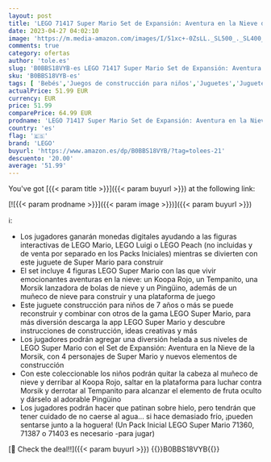 ```yaml
---
layout: post
title: 'LEGO 71417 Super Mario Set de Expansión: Aventura en la Nieve de la Morsik  Juguete de Construcción  Combinar con Pack Inicial  4 Figuras de Personajes Mario Bros'
date: 2023-04-27 04:02:10
image: 'https://m.media-amazon.com/images/I/51xc+-0ZsLL._SL500_._SL400_.jpg'
comments: true
category: ofertas
author: 'tole.es'
slug: 'B0BBS18VYB-es LEGO 71417 Super Mario Set de Expansión: Aventura en la...'
sku: 'B0BBS18VYB-es'
tags: [ 'Bebés','Juegos de construcción para niños','Juguetes','Juguetes y juegos','Self Service','Sets de construcción','Special Features Stores','lego','🇪🇸', ]
actualPrice: 51.99 EUR
currency: EUR
price: 51.99
comparePrice: 64.99 EUR
prodname: 'LEGO 71417 Super Mario Set de Expansión: Aventura en la Nieve de la Morsik  Juguete de Construcción  Combinar con Pack Inicial  4 Figuras de Personajes Mario Bros'
country: 'es'
flag: '🇪🇸'
brand: 'LEGO'
buyurl: 'https://www.amazon.es/dp/B0BBS18VYB/?tag=tolees-21'
descuento: '20.00'
average: '51.99'
---
```


You've got [{{< param title >}}]({{< param buyurl >}}) at the following link:

[![{{< param prodname >}}]({{< param image >}})]({{< param buyurl >}})

ℹ️:

- Los jugadores ganarán monedas digitales ayudando a las figuras interactivas de LEGO Mario, LEGO Luigi o LEGO Peach (no incluidas y de venta por separado en los Packs Iniciales) mientras se divierten con este juguete de Super Mario para construir
- El set incluye 4 figuras LEGO Super Mario con las que vivir emocionantes aventuras en la nieve: un Koopa Rojo, un Tempanito, una Morsik lanzadora de bolas de nieve y un Pingüino, además de un muñeco de nieve para construir y una plataforma de juego
- Este juguete construcción para niños de 7 años o más se puede reconstruir y combinar con otros de la gama LEGO Super Mario, para más diversión descarga la app LEGO Super Mario y descubre instrucciones de construcción, ideas creativas y más
- Los jugadores podrán agregar una diversión helada a sus niveles de LEGO Super Mario con el Set de Expansión: Aventura en la Nieve de la Morsik, con 4 personajes de Super Mario y nuevos elementos de construcción
- Con este coleccionable los niños podrán quitar la cabeza al muñeco de nieve y derribar al Koopa Rojo, saltar en la plataforma para luchar contra Morsik y derrotar al Tempanito para alcanzar el elemento de fruta oculto y dárselo al adorable Pingüino
- Los jugadores podrán hacer que patinan sobre hielo, pero tendrán que tener cuidado de no caerse al agua… si hace demasiado frío, ¡pueden sentarse junto a la hoguera! (Un Pack Inicial LEGO Super Mario 71360, 71387 o 71403 es necesario -para jugar)

[🛒 Check the deal!!]({{< param buyurl >}})
{{<world>}}B0BBS18VYB{{</world>}}
